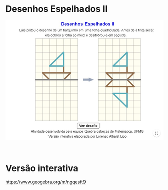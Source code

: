 # Desenhos Espelhados II

![](preview.jpg)

<br>

# Versão interativa

https://www.geogebra.org/m/ngqesft9
